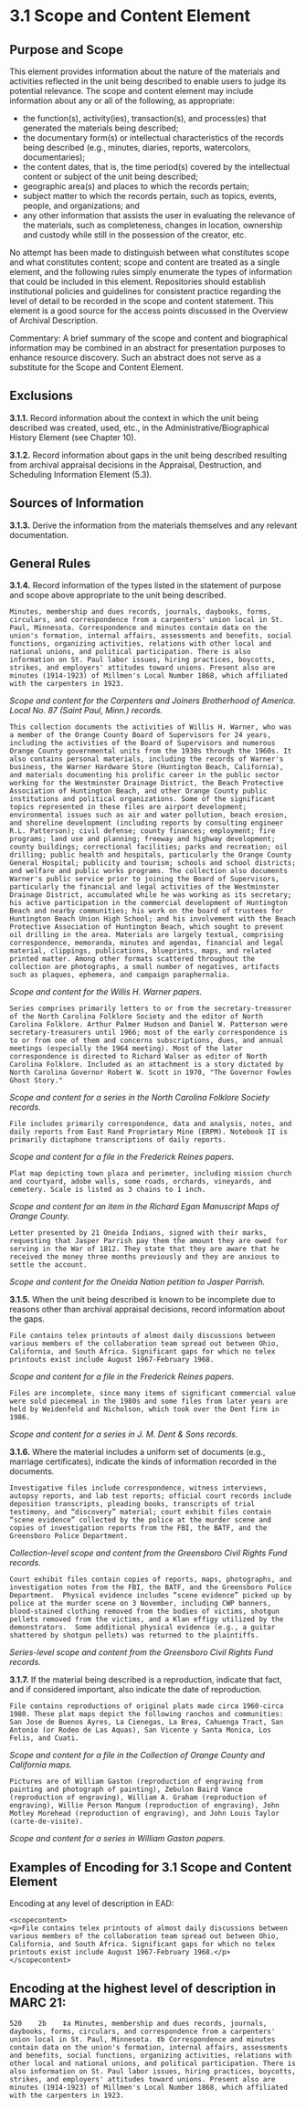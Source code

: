 # 3.1  Scope and Content Element

## Purpose and Scope
This element provides information about the nature of the materials and activities reflected in the unit being described to enable users to judge its potential relevance.  The scope and content element may include information about any or all of the following, as appropriate:

* the function(s), activity(ies), transaction(s), and process(es) that generated the materials being described;
* the documentary form(s) or intellectual characteristics of the records being described (e.g., minutes, diaries, reports, watercolors, documentaries);
* the content dates, that is, the time period(s) covered by the intellectual content or subject of the unit being described;
* geographic area(s) and places to which the records pertain;
* subject matter to which the records pertain, such as topics, events, people, and organizations; and
* any other information that assists the user in evaluating the relevance of the materials, such as completeness, changes in location, ownership and custody while still in the possession of the creator, etc.

No attempt has been made to distinguish between what constitutes scope and what constitutes content; scope and content are treated as a single element, and the following rules simply enumerate the types of information that could be included in this element.  Repositories should establish institutional policies and guidelines for consistent practice regarding the level of detail to be recorded in the scope and content statement.  This element is a good source for the access points discussed in the Overview of Archival Description.

Commentary:  A brief summary of the scope and content and biographical information may be combined in an abstract for presentation purposes to enhance resource discovery.  Such an abstract does not serve as a substitute for the Scope and Content Element.

## Exclusions
**3.1.1.**  Record information about the context in which the unit being described was created, used, etc., in the Administrative/Biographical History Element (see Chapter 10).

**3.1.2.**  Record information about gaps in the unit being described resulting from archival appraisal decisions in the Appraisal, Destruction, and Scheduling Information Element (5.3).

## Sources of Information
**3.1.3.**  Derive the information from the materials themselves and any relevant documentation.

## General Rules
**3.1.4.**  Record information of the types listed in the statement of purpose and scope above appropriate to the unit being described.
```
Minutes, membership and dues records, journals, daybooks, forms, circulars, and correspondence from a carpenters' union local in St. Paul, Minnesota. Correspondence and minutes contain data on the union's formation, internal affairs, assessments and benefits, social functions, organizing activities, relations with other local and national unions, and political participation. There is also information on St. Paul labor issues, hiring practices, boycotts, strikes, and employers' attitudes toward unions. Present also are minutes (1914-1923) of Millmen's Local Number 1868, which affiliated with the carpenters in 1923.
```
*Scope and content for the Carpenters and Joiners Brotherhood of America. Local No. 87 (Saint Paul, Minn.) records.*

```
This collection documents the activities of Willis H. Warner, who was a member of the Orange County Board of Supervisors for 24 years, including the activities of the Board of Supervisors and numerous Orange County governmental units from the 1930s through the 1960s. It also contains personal materials, including the records of Warner's business, the Warner Hardware Store (Huntington Beach, California), and materials documenting his prolific career in the public sector working for the Westminster Drainage District, the Beach Protective Association of Huntington Beach, and other Orange County public institutions and political organizations. Some of the significant topics represented in these files are airport development; environmental issues such as air and water pollution, beach erosion, and shoreline development (including reports by consulting engineer R.L. Patterson); civil defense; county finances; employment; fire programs; land use and planning; freeway and highway development; county buildings; correctional facilities; parks and recreation; oil drilling; public health and hospitals, particularly the Orange County General Hospital; publicity and tourism; schools and school districts; and welfare and public works programs. The collection also documents Warner's public service prior to joining the Board of Supervisors, particularly the financial and legal activities of the Westminster Drainage District, accumulated while he was working as its secretary; his active participation in the commercial development of Huntington Beach and nearby communities; his work on the board of trustees for Huntington Beach Union High School; and his involvement with the Beach Protective Association of Huntington Beach, which sought to prevent oil drilling in the area. Materials are largely textual, comprising correspondence, memoranda, minutes and agendas, financial and legal material, clippings, publications, blueprints, maps, and related printed matter. Among other formats scattered throughout the collection are photographs, a small number of negatives, artifacts such as plaques, ephemera, and campaign paraphernalia.
```
*Scope and content for the Willis H. Warner papers.*

```
Series comprises primarily letters to or from the secretary-treasurer of the North Carolina Folklore Society and the editor of North Carolina Folklore. Arthur Palmer Hudson and Daniel W. Patterson were secretary-treasurers until 1966; most of the early correspondence is to or from one of them and concerns subscriptions, dues, and annual meetings (especially the 1964 meeting). Most of the later correspondence is directed to Richard Walser as editor of North Carolina Folklore. Included as an attachment is a story dictated by North Carolina Governor Robert W. Scott in 1970, "The Governor Fowles Ghost Story."
```
*Scope and content for a series in the North Carolina Folklore Society records.*

```
File includes primarily correspondence, data and analysis, notes, and daily reports from East Rand Proprietary Mine (ERPM). Notebook II is primarily dictaphone transcriptions of daily reports.
```
*Scope and content for a file in the Frederick Reines papers.*
```
Plat map depicting town plaza and perimeter, including mission church and courtyard, adobe walls, some roads, orchards, vineyards, and cemetery. Scale is listed as 3 chains to 1 inch.
```
*Scope and content for an item in the Richard Egan Manuscript Maps of Orange County.*

```
Letter presented by 21 Oneida Indians, signed with their marks, requesting that Jasper Parrish pay them the amount they are owed for serving in the War of 1812. They state that they are aware that he received the money three months previously and they are anxious to settle the account.
```
*Scope and content for the Oneida Nation petition to Jasper Parrish.*

**3.1.5.**  When the unit being described is known to be incomplete due to reasons other than archival appraisal decisions, record information about the gaps.
```
File contains telex printouts of almost daily discussions between various members of the collaboration team spread out between Ohio, California, and South Africa. Significant gaps for which no telex printouts exist include August 1967-February 1968.
```
*Scope and content for a file in the Frederick Reines papers.*
```
Files are incomplete, since many items of significant commercial value were sold piecemeal in the 1980s and some files from later years are held by Weidenfeld and Nicholson, which took over the Dent firm in 1986.
```
*Scope and content for a series in J. M. Dent & Sons records.*

**3.1.6.**  Where the material includes a uniform set of documents (e.g., marriage certificates), indicate the kinds of information recorded in the documents.
```
Investigative files include correspondence, witness interviews, autopsy reports, and lab test reports; official court records include deposition transcripts, pleading books, transcripts of trial testimony, and “discovery” material; court exhibit files contain “scene evidence” collected by the police at the murder scene and copies of investigation reports from the FBI, the BATF, and the Greensboro Police Department.
```
*Collection-level scope and content from the Greensboro Civil Rights Fund records.*

```
Court exhibit files contain copies of reports, maps, photographs, and investigation notes from the FBI, the BATF, and the Greensboro Police Department.  Physical evidence includes “scene evidence” picked up by police at the murder scene on 3 November, including CWP banners, blood-stained clothing removed from the bodies of victims, shotgun pellets removed from the victims, and a Klan effigy utilized by the demonstrators.  Some additional physical evidence (e.g., a guitar shattered by shotgun pellets) was returned to the plaintiffs.
```
*Series-level scope and content from the Greensboro Civil Rights Fund records.*

**3.1.7.**  If the material being described is a reproduction, indicate that fact, and if considered important, also indicate the date of reproduction.
```
File contains reproductions of original plats made circa 1960-circa 1980. These plat maps depict the following ranchos and communities: San Jose de Buenos Ayres, La Cienegas, La Brea, Cahuenga Tract, San Antonio (or Rodeo de Las Aquas), San Vicente y Santa Monica, Los Felis, and Cuati.
```
*Scope and content for a file in the Collection of Orange County and California maps.*

```
Pictures are of William Gaston (reproduction of engraving from painting and photograph of painting), Zebulon Baird Vance (reproduction of engraving), William A. Graham (reproduction of engraving), Willie Person Mangum (reproduction of engraving), John Motley Morehead (reproduction of engraving), and John Louis Taylor (carte-de-visite).
```
*Scope and content for a series in William Gaston papers.*

## Examples of Encoding for 3.1 Scope and Content Element

Encoding at any level of description in EAD:
```
<scopecontent>
<p>File contains telex printouts of almost daily discussions between various members of the collaboration team spread out between Ohio, California, and South Africa. Significant gaps for which no telex printouts exist include August 1967-February 1968.</p>
</scopecontent>
```

## Encoding at the highest level of description in MARC 21:
```
520    2b    ‡a Minutes, membership and dues records, journals, daybooks, forms, circulars, and correspondence from a carpenters' union local in St. Paul, Minnesota. ‡b Correspondence and minutes contain data on the union's formation, internal affairs, assessments and benefits, social functions, organizing activities, relations with other local and national unions, and political participation. There is also information on St. Paul labor issues, hiring practices, boycotts, strikes, and employers' attitudes toward unions. Present also are minutes (1914-1923) of Millmen's Local Number 1868, which affiliated with the carpenters in 1923.
```




